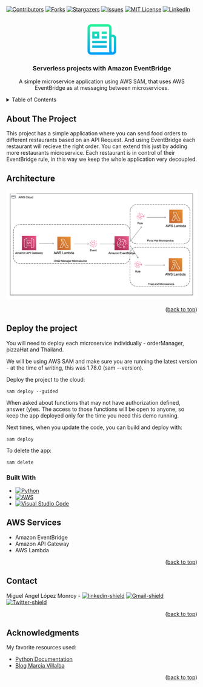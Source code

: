 <!-- Improved compatibility of back to top link: See: https://github.com/othneildrew/Best-README-Template/pull/73 -->
<a name="readme-top"></a>
<!--
*** Thanks for checking out the Best-README-Template. If you have a suggestion
*** that would make this better, please fork the repo and create a pull request
*** or simply open an issue with the tag "enhancement".
*** Don't forget to give the project a star!
*** Thanks again! Now go create something AMAZING! :D
-->



<!-- PROJECT SHIELDS -->
<!--
*** I'm using markdown "reference style" links for readability.
*** Reference links are enclosed in brackets [ ] instead of parentheses ( ).
*** See the bottom of this document for the declaration of the reference variables
*** for contributors-url, forks-url, etc. This is an optional, concise syntax you may use.
*** https://www.markdownguide.org/basic-syntax/#reference-style-links
-->
[![Contributors][contributors-shield]][contributors-url]
[![Forks][forks-shield]][forks-url]
[![Stargazers][stars-shield]][stars-url]
[![Issues][issues-shield]][issues-url]
[![MIT License][license-shield]][license-url]
[![LinkedIn][linkedin-shield]][linkedin-url]



<!-- PROJECT LOGO -->
<br />
<div align="center">
  <a href="https://github.com/mikelm2020/sam-eventbridge">
    <img src="https://github.com/mikelm2020/video-streaming/blob/961be498851fc7b1e9d940550e7eb54ea3b2130f/logo.png" alt="Logo" width="80" height="80">
  </a>

  <h3 align="center">Serverless projects with Amazon EventBridge</h3>

  <p align="center">
    A simple microservice application using AWS SAM, that uses AWS EventBridge as at messaging between microservices.
  </p>
</div>



<!-- TABLE OF CONTENTS -->
<details>
  <summary>Table of Contents</summary>
  <ol>
    <li>
      <a href="#about-the-project">About The Project</a>
      <ul>
        <li><a href="#built-with">Built With</a></li>
      </ul>
    </li>
    <li><a href="#contact">Contact</a></li>
    <li><a href="#acknowledgments">Acknowledgments</a></li>
  </ol>
</details>



<!-- ABOUT THE PROJECT -->
## About The Project

This project has a simple application where you can send food orders to different restaurants based on an API Request. And using EventBridge each restaurant will recieve the right order. You can extend this just by adding more restaurants microservice. Each restaurant is in control of their EventBridge rule, in this way we keep the whole application very decoupled.

## Architecture

![Basic Arquitecture](./diagrams/basic-arquitecture.png)

<p align="right">(<a href="#readme-top">back to top</a>)</p>

## Deploy the project

You will need to deploy each microservice individually - orderManager, pizzaHat and Thailand.

We will be using AWS SAM and make sure you are running the latest version - at the time of writing, this was 1.78.0 (sam --version).

Deploy the project to the cloud:

```
sam deploy --guided
```

When asked about functions that may not have authorization defined, answer (y)es. The access to those functions will be open to anyone, so keep the app deployed only for the time you need this demo running.

Next times, when you update the code, you can build and deploy with:

```
sam deploy
```

To delete the app:

```
sam delete
````

### Built With



* [![Python][Python]][Python-url]
* [![AWS][AWS]][AWS-url]
* [![Visual Studio Code][Visual Studio Code]][Visual Studio Code-url]

## AWS Services
* Amazon EventBridge
* Amazon API Gateway
* AWS Lambda



<p align="right">(<a href="#readme-top">back to top</a>)</p>

<!-- CONTACT -->
## Contact

Miguel Angel López Monroy - 
[![linkedin-shield][linkedin-shield]][linkedin-url]
[![Gmail-shield][Gmail-shield]][Gmail-url]
[![Twitter-shield][Twitter-shield]][Twitter-url]

<p align="right">(<a href="#readme-top">back to top</a>)</p>



<!-- ACKNOWLEDGMENTS -->
## Acknowledgments

My favorite resources used:

* [Python Documentation](https://docs.python.org/3.9/)
* [Blog Marcia Villalba](https://blog.marcia.dev/event-driven-applications)




<p align="right">(<a href="#readme-top">back to top</a>)</p>



<!-- MARKDOWN LINKS & IMAGES -->
<!-- https://www.markdownguide.org/basic-syntax/#reference-style-links -->
[contributors-shield]: https://img.shields.io/github/contributors/mikelm2020/sam-eventbridge.svg?style=for-the-badge
[contributors-url]: https://github.com/mikelm2020/sam-eventbridge/graphs/contributors
[forks-shield]: https://img.shields.io/github/forks/mikelm2020/sam-eventbridge.svg?style=for-the-badge
[forks-url]: https://github.com/mikelm2020/sam-eventbridge/network/members
[stars-shield]: https://img.shields.io/github/stars/mikelm2020/sam-eventbridge.svg?style=for-the-badge
[stars-url]: https://github.com/mikelm2020/sam-eventbridge/stargazers
[issues-shield]: https://img.shields.io/github/issues/mikelm2020/sam-eventbridge.svg?style=for-the-badge
[issues-url]: https://github.com/mikelm2020/sam-eventbridge/issues
[license-shield]: https://img.shields.io/github/license/mikelm2020/sam-eventbridge.svg?style=for-the-badge
[license-url]: https://github.com/mikelm2020/sam-eventbridge/blob/master/LICENSE.txt
[linkedin-shield]: https://img.shields.io/badge/-LinkedIn-black.svg?style=for-the-badge&logo=linkedin&colorB=555

[linkedin]: https://img.shields.io/badge/-LinkedIn-black.svg?style=flat-square&logo=linkedin&colorB=555
[linkedin-url]: https://linkedin.com/in/miguellopezmdev
[Gmail-shield]: https://img.shields.io/badge/Gmail-D14836?style=flat-square&logo=gmail&logoColor=white
[Gmail-url]: mailto:miguel.lopezm.dev@gmail.com
[Twitter-shield]: https://img.shields.io/badge/Twitter-%231DA1F2.svg?style=flat-square&logo=Twitter&logoColor=white
[Twitter-url]: https://twitter.com/miguellopezmdev

<!--[product-screenshot]: https://github.com/mikelm2020/video-streaming/blob/82a8c694a418723faacf992c5dd76b6e328120f8/api_playlists.png -->
[Python]: https://img.shields.io/badge/python-3670A0?style=for-the-badge&logo=python&logoColor=ffdd54
[Python-url]: https://www.python.org/
[AWS]: https://img.shields.io/badge/AWS-%23FF9900.svg?style=for-the-badge&logo=amazon-aws&logoColor=white
[AWS-url]: https://docs.aws.amazon.com/es_es/index.html
[Blog-url]: https://blog.marcia.dev/event-driven-applications
[Visual Studio Code]: https://img.shields.io/badge/Visual%20Studio%20Code-0078d7.svg?style=for-the-badge&logo=visual-studio-code&logoColor=white
[Visual Studio Code-url]: https://code.visualstudio.com/
